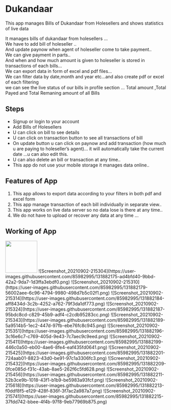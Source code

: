 # Dukandaar
This app manages Bills of Dukandaar from Holesellers and shows statistics of live data

It manages bills of dukandaar from holesellers ... <br>
We have to add bill of holeseller ..<br>
And update paynow when agent of holeseller come to take payment..<br>
We can give payment in parts..<br>
And when and how much amount is given to holeseller is stored in transactions of each bills...<br>
We can export data in form of excel and pdf files...<br>
We can filter data by date,month and year etc...and also create pdf or excel of each filtering<br>
we can see the live status of our bills in profile section ... Total amount ,Total Payed and Total Remaning amount of all Bills<br>

## Steps
-	Signup or login to your account
-	Add Bills of Holesellers
-	U can click on bill to see details
-	U can click on transaction button to see all transactions of bill
-	On update button u can click on paynow and add transaction (how much u are paying to holeseller’s agent)… it will automatically take the current date …u can also edit this.
-	U can also delete an bill or transaction at any time..
-	This app do not use your mobile storage it manages data online..

## Features of App
1) This app allows to export data according to your filters in both pdf and excel form 
2) This app manage transaction of each bill individually in separate view..
3) This app works on live data server so no data lose is there at any time..
4) We do not have to upload or recover any data at any time …

## Working of App
<img src="https://user-images.githubusercontent.com/85982995/131882170-595a0fdd-9d1f-442a-8d92-a9a27fa9a36c.png" width="100" height="100" />
![Screenshot_20210902-215304](https://user-images.githubusercontent.com/85982995/131882175-ad4bfd40-9bbd-42a2-9da7-1d3ffa3ebdf0.png)
![Screenshot_20210902-215310](https://user-images.githubusercontent.com/85982995/131882179-56002aee-6c96-4794-9980-498d7b5c02f1.png)
![Screenshot_20210902-215314](https://user-images.githubusercontent.com/85982995/131882184-aff8434d-3c2b-4252-a762-79f3da1df773.png)
![Screenshot_20210902-215324](https://user-images.githubusercontent.com/85982995/131882187-95bdc8cd-c829-45b9-adf4-c2cdb95283cc.png)
![Screenshot_20210902-215343](https://user-images.githubusercontent.com/85982995/131882189-5a9514b5-1ec2-447d-97fb-ebe76fc8c945.png)
![Screenshot_20210902-215351](https://user-images.githubusercontent.com/85982995/131882196-3c16e6c7-c769-405d-9e43-7c7aec9c9eed.png)
![Screenshot_20210902-215411](https://user-images.githubusercontent.com/85982995/131882199-446c0a50-eb00-4ae6-8fe4-eaf435fd0641.png)
![Screenshot_20210902-215425](https://user-images.githubusercontent.com/85982995/131882201-724aab01-8823-43d0-be91-97c1a3306fc3.png)
![Screenshot_20210902-215432](https://user-images.githubusercontent.com/85982995/131882209-0fce085d-f31c-43ab-8ae5-262f6c5fd628.png)
![Screenshot_20210902-215456](https://user-images.githubusercontent.com/85982995/131882211-52b3ce9b-1018-43f1-b1b9-be5983a93fcf.png)
![Screenshot_20210902-215618](https://user-images.githubusercontent.com/85982995/131882213-f0ddf8f5-e129-428f-836f-3f7ac2a987a7.png)
![Screenshot_20210902-215741](https://user-images.githubusercontent.com/85982995/131882215-37fdd742-bbee-4f4b-97f8-9eb77969b875.png)



